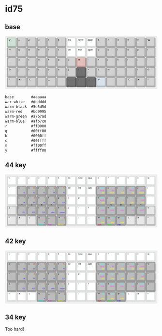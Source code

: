# id75

## base
[![base](./base.png)](
  https://keyboard-layout-editor.com/##@@_c=%23a7b7ad%3B&=%E2%8E%8B&_c=%23aaaaaa%3B&=1&=2&=3&=4&=5&_c=%23dddddd%3B&=ins&=home&=pgup&_c=%23aaaaaa%3B&=6&=7&=8&=9&=0&=%E2%8C%AB%3B&@=%E2%87%A5&=q&=w&=e&=r&=t&_c=%23dddddd%3B&=del&=end&=pgdn&_c=%23aaaaaa%3B&=y&=u&=i&=o&=p&=%5C%3B&@=%60&=a&=s&=d&=f&=g&=%5B&_c=%23bd9995%3B&=%E2%87%AA&_c=%23aaaaaa%3B&=-&=h&=j&=k&=l&=%2F%3B&='%3B&@=%E2%87%A7&=z&=x&=c&=v&=b&=%5D&_c=%235d5d5d%3B&=%E2%86%91&_c=%23aaaaaa%3B&=%2F=&=z&=m&=,&=.&=%2F%2F&=%E2%87%A7%3B&@=%E2%8C%83&=%E2%8C%98&=%E2%8C%A5&_a:7%3B&=&_a:4%3B&=%E2%90%A3&_a:7%3B&=&_c=%235d5d5d&a:4%3B&=%E2%86%90&=%E2%86%93&=%E2%86%92&_c=%23afb7c0%3B&=%E2%86%A9&_c=%23aaaaaa&a:7%3B&=&=&_a:4%3B&=%E2%8C%A5&=%E2%8C%98&=%E2%8C%83
)
```
base        #aaaaaa
war-white   #dddddd
warm-black  #5d5d5d
warm-red    #bd9995
warm-green  #a7b7ad
warm-blue   #afb7c0
r           #ff0000
g           #00ff00
b           #0000ff
c           #00ffff
m           #ff00ff
y           #ffff00
```

## 44 key
[![44](./44.png)](
  https://keyboard-layout-editor.com/##@@_c=%23dddddd&f:2%3B&=%E2%8E%8B&=1&=2&=3&=4&=5&=ins&=home&=pgup&=6&=7&=8&=9&=0&=%E2%8C%AB%3B&@=%E2%87%A5&_c=%23999999&t=%23000000%0A%0A%23ff0000%0A%230000ff%0A%0A%0A%0A%2300ff00%3B&=q%0A%0A!%0Af1%0A%0A%0A%0A1&=w%0A%0A%2F@%0Af2%0A%0A%0A%0A2&=e%0A%0A%23%0Af3%0A%0A%0A%0A3&=r%0A%0A$%0Af4%0A%0A%0A%0A4&=t%0A%0A%25%0Af5%0A%0A%0A%0A5&_c=%23dddddd&t=%23000000%3B&=del&=end&=pgdn&_c=%23999999&t=%23000000%0A%0A%2300ffff%0A%23ffff00%0A%0A%0A%0A%23ff00ff%3B&=y%0A%0Apgup%0Argb%0A%0A%0A%0Apgup&_t=%23000000%0A%0A%0A%23ffff00%0A%0A%0A%0A%23ff00ff%3B&=u%0A%0A%0Amode%0A%0A%0A%0Ains&_t=%23000000%0A%0A%2300ffff%0A%23ffff00%0A%0A%0A%0A%23ff00ff%3B&=i%0A%0Am%E2%86%91%0Ahue%0A%0A%0A%0A%E2%86%91&=o%0A%0Am5%0Asat%0A%0A%0A%0Ahome&_t=%23000000%0A%0A%0A%23ffff00%0A%0A%0A%0A%23ff00ff%3B&=p%0A%0A%0Abright%0A%0A%0A%0Acaps&_c=%23dddddd&t=%23000000%3B&=%5C%3B&@=%60&_c=%23999999&t=%23000000%0A%0A%23ff0000%0A%230000ff%0A%0A%0A%0A%2300ff00%3B&=a%0A%0A%5E%0Af6%0A%E2%8C%83%0A%0A%0A6&=s%0A%0A%2F&%0Af7%0A%E2%87%A7%0A%0A%0A7&=d%0A%0A*%0Af8%0A%E2%8C%98%0A%0A%0A8&=f%0A%0A(%0Af9%0A%E2%8C%A5%0A%0A%0A9&=g%0A%0A)%0Af10%0A%0A%0A%0A0&_c=%23dddddd&t=%23000000%3B&=%5B&=%E2%87%AA&=-&_c=%23999999&t=%23000000%0A%0A%2300ffff%0A%23ffff00%0A%0A%0A%0A%23ff00ff%3B&=h%0A%0Apgdn%0Aspd%0A%0A%0A%0Apgdn&=j%0A%0Am%E2%86%90%0Aprev%0A%E2%8C%A5%0A%0A%0A%E2%86%90&=k%0A%0Am%E2%86%93%0Avol-%0A%E2%8C%98%0A%0A%0A%E2%86%93&=l%0A%0Am%E2%86%92%0Avol+%0A%E2%87%A7%0A%0A%0A%E2%86%92&=%2F%3B%0A%0Am4%0Anext%0A%E2%8C%83%0A%0A%0Aend&_c=%23dddddd&t=%23000000%3B&='%3B&@_c=%23bbbbbb%3B&=%E2%87%A7&_c=%23999999&t=%23000000%0A%0A%23ff0000%0A%230000ff%0A%0A%0A%0A%2300ff00%3B&=z%0A%0A~%0Af11%0A%0A%0A%0A%60&=x%0A%0A%2F_%0Af12%0A%0A%0A%0A-&=c%0A%0A+%0Af13%0A%0A%0A%0A%2F=&=v%0A%0A%7B%0Aprtsc%0A%0A%0A%0A%5B&=b%0A%0A%7D%0Apause%0A%0A%0A%0A%5D&_c=%23dddddd&t=%23000000%3B&=%5D&=%E2%86%91&=%2F=&_c=%23999999&t=%23000000%0A%0A%2300ffff%0A%0A%0A%0A%0A%23ff00ff%3B&=z%0A%0Aredo%0A%0A%0A%0A%0Aredo&=m%0A%0Apaste%0A%0A%0A%0A%0Apaste&=,%0A%0Acopy%0A%0A%0A%0A%0Acopy&=.%0A%0Acut%0A%0A%0A%0A%0Acut&=%2F%2F%0A%0Aundo%0A%0A%0A%0A%0Aundo&_c=%23bbbbbb&t=%23000000%3B&=%E2%87%A7%3B&@=%E2%8C%83&=%E2%8C%98&=%E2%8C%A5&_c=%23999999&t=%23000000%0A%0A%0A%230000ff%0A%2300ffff&a:0%3B&=%E2%8E%8B%0A%0A%0A%E2%89%A3%0AMedia&_t=%23000000%0A%0A%23ff0000%0A%0A%23ff00ff%0A%0A%0A%2300ff00%3B&=%E2%90%A3%0A%0A%22%0A%0ANav%0A%0A%0A'&_t=%23000000%0A%0A%23ff0000%0A%0A%23ffff00%0A%0A%0A%2300ff00%3B&=%E2%87%A5%0A%0A%7C%0A%0AMouse%0A%0A%0A%5C&_c=%23dddddd&t=%23000000&a:4%3B&=%E2%86%90&=%E2%86%93&=%E2%86%92&_c=%23999999&t=%23000000%0A%0A%2300ffff%0A%23ffff00%0A%23ff0000&a:0%3B&=%E2%86%A9%0A%0Am2%0Astop%0ASym&_t=%23000000%0A%0A%2300ffff%0A%23ffff00%0A%2300ff00%3B&=%E2%8C%AB%0A%0Am1%0Aplay%0ANum&_t=%23000000%0A%0A%2300ffff%0A%23ffff00%0A%230000ff%3B&=%E2%8C%A6%0A%0Am3%0Amute%0AFun&_c=%23bbbbbb&t=%23000000&a:4%3B&=%E2%8C%A5&=%E2%8C%98&=%E2%8C%83
)

## 42 key
[![42](./42.png)](
  https://keyboard-layout-editor.com/##@@_c=%23dddddd&f:2%3B&=%E2%8E%8B&=1&=2&=3&=4&=5&=ins&=home&=pgup&=6&=7&=8&=9&=0&=%E2%8C%AB%3B&@_c=%23999999%3B&=%E2%8C%98&_t=%23000000%0A%0A%23ff0000%0A%230000ff%0A%0A%0A%0A%2300ff00%3B&=q%0A%0A!%0Af1%0A%0A%0A%0A1&=w%0A%0A%2F@%0Af2%0A%0A%0A%0A2&=e%0A%0A%23%0Af3%0A%0A%0A%0A3&=r%0A%0A$%0Af4%0A%0A%0A%0A4&=t%0A%0A%25%0Af5%0A%0A%0A%0A5&_c=%23dddddd&t=%23000000%3B&=del&=end&=pgdn&_c=%23999999&t=%23000000%0A%0A%2300ffff%0A%23ffff00%0A%0A%0A%0A%23ff00ff%3B&=y%0A%0Apgup%0Argb%0A%0A%0A%0Apgup&_t=%23000000%0A%0A%0A%23ffff00%0A%0A%0A%0A%23ff00ff%3B&=u%0A%0A%0Amode%0A%0A%0A%0Ains&_t=%23000000%0A%0A%2300ffff%0A%23ffff00%0A%0A%0A%0A%23ff00ff%3B&=i%0A%0Am%E2%86%91%0Ahue%0A%0A%0A%0A%E2%86%91&=o%0A%0Am5%0Asat%0A%0A%0A%0Ahome&_t=%23000000%0A%0A%0A%23ffff00%0A%0A%0A%0A%23ff00ff%3B&=p%0A%0A%0Abright%0A%0A%0A%0Acaps&_t=%23000000%3B&=%E2%8C%A5%3B&@=%E2%8C%83&_t=%23000000%0A%0A%23ff0000%0A%230000ff%0A%0A%0A%0A%2300ff00%3B&=a%0A%0A%5E%0Af6%0A%0A%0A%0A6&=s%0A%0A%2F&%0Af7%0A%0A%0A%0A7&=d%0A%0A*%0Af8%0A%0A%0A%0A8&=f%0A%0A(%0Af9%0A%0A%0A%0A9&=g%0A%0A)%0Af10%0A%0A%0A%0A0&_c=%23dddddd&t=%23000000%3B&=%5B&=%E2%87%AA&=-&_c=%23999999&t=%23000000%0A%0A%2300ffff%0A%23ffff00%0A%0A%0A%0A%23ff00ff%3B&=h%0A%0Apgdn%0Aspd%0A%0A%0A%0Apgdn&=j%0A%0Am%E2%86%90%0Aprev%0A%0A%0A%0A%E2%86%90&=k%0A%0Am%E2%86%93%0Avol-%0A%0A%0A%0A%E2%86%93&=l%0A%0Am%E2%86%92%0Avol+%0A%0A%0A%0A%E2%86%92&=%2F%3B%0A%0Am4%0Anext%0A%0A%0A%0Aend&_t=%23000000%3B&=%E2%8C%83%3B&@=%E2%87%A7&_t=%23000000%0A%0A%23ff0000%0A%230000ff%0A%0A%0A%0A%2300ff00%3B&=z%0A%0A~%0Af11%0A%0A%0A%0A%60&=x%0A%0A%2F_%0Af12%0A%0A%0A%0A-&=c%0A%0A+%0Af13%0A%0A%0A%0A%2F=&=v%0A%0A%7B%0Aprtsc%0A%0A%0A%0A%5B&=b%0A%0A%7D%0Apause%0A%0A%0A%0A%5D&_c=%23dddddd&t=%23000000%3B&=%5D&=%E2%86%91&=%2F=&_c=%23999999&t=%23000000%0A%0A%2300ffff%0A%0A%0A%0A%0A%23ff00ff%3B&=z%0A%0Aredo%0A%0A%0A%0A%0Aredo&=m%0A%0Apaste%0A%0A%0A%0A%0Apaste&=,%0A%0Acopy%0A%0A%0A%0A%0Acopy&=.%0A%0Acut%0A%0A%0A%0A%0Acut&=%2F%2F%0A%0Aundo%0A%0A%0A%0A%0Aundo&_t=%23000000%3B&=%E2%87%A7%3B&@_c=%23dddddd%3B&=%E2%8C%83&=%E2%8C%98&=%E2%8C%A5&_c=%23999999&t=%23000000%0A%0A%0A%230000ff%0A%2300ffff&a:0%3B&=%E2%8E%8B%0A%0A%0A%E2%89%A3%0AMedia&_t=%23000000%0A%0A%23ff0000%0A%0A%23ff00ff%0A%0A%0A%2300ff00%3B&=%E2%90%A3%0A%0A%22%0A%0ANav%0A%0A%0A'&_t=%23000000%0A%0A%23ff0000%0A%0A%23ffff00%0A%0A%0A%2300ff00%3B&=%E2%87%A5%0A%0A%7C%0A%0AMouse%0A%0A%0A%5C&_c=%23dddddd&t=%23000000&a:4%3B&=%E2%86%90&=%E2%86%93&=%E2%86%92&_c=%23999999&t=%23000000%0A%0A%2300ffff%0A%23ffff00%0A%23ff0000&a:0%3B&=%E2%86%A9%0A%0Am2%0Astop%0ASym&_t=%23000000%0A%0A%2300ffff%0A%23ffff00%0A%2300ff00%3B&=%E2%8C%AB%0A%0Am1%0Aplay%0ANum&_t=%23000000%0A%0A%2300ffff%0A%23ffff00%0A%230000ff%3B&=%E2%8C%A6%0A%0Am3%0Amute%0AFun&_c=%23dddddd&t=%23000000&a:4%3B&=%E2%8C%A5&=%E2%8C%98&=%E2%8C%83
)

## 34 key
Too hard!
